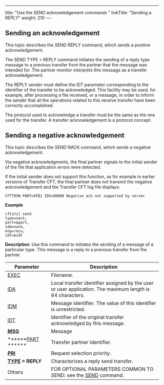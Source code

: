 ---
title: "Use the SEND acknowledgement commands  "
linkTitle: "Sending a REPLY"
weight: 210
---<span id="About_the_SEND_REPLY_Command"></span>


## Sending an acknowledgement

This topic describes the SEND REPLY command, which sends a positive acknowledgement.

The SEND TYPE = REPLY command
initiates the sending of a reply type message
to a previous transfer from the partner that the message was
intended for. The partner monitor interprets this message as a transfer
acknowledgement.

The REPLY sender must define the IDT parameter corresponding
to the identifier of the transfer to be acknowledged. This facility may
be used, for example, after processing a file received, or a message, in order to inform the sender that
all the operations related to this receive transfer have been correctly
accomplished.

The protocol used to acknowledge a transfer must be the same as the
one used for the transfer. A transfer acknowledgement is a protocol concept.

## Sending a negative acknowledgement

This topic describes the SEND NACK command, which sends a negative acknowledgement.

Via negative acknowledgments, the
final partner signals to the initial sender of the file that application
errors were detected.

If the initial sender does not support this function, as for example in earlier versions of Transfer CFT, the final partner does not transmit the
negative acknowledgement and the Transfer CFT log file displays:

```
CFTT93W PART=XFB1 IDS=00008 Negative ack not supported by server
```

******Example******

```
cftutil send
type=nack,
part=&part,
idm=nack,
msg=recu,
idt=&idt
```

**Description**: Use this command to initiates the sending of a message
of a particular type. This message is a reply to a previous transfer from
the partner.


| Parameter  | Description  |
| --- | --- |
| [EXEC](../../../c_intro_userinterfaces/command_summary/parameter_intro/exec) | Filename. |
| [IDA](../../../c_intro_userinterfaces/command_summary/parameter_intro/ida)  | Local transfer identifier assigned by the user or user application. The maximum length is 64 characters. |
| [IDM](../../../c_intro_userinterfaces/command_summary/parameter_intro/idm)  | Message identifier. The value of this identifier is unrestricted. |
| [IDT](../../../c_intro_userinterfaces/command_summary/parameter_intro/idu)  | Identifier of the original transfer acknowledged by this message. |
| ****[MSG](../../../c_intro_userinterfaces/command_summary/parameter_intro/msg)**** | Message |
| ******[PART](../../../c_intro_userinterfaces/command_summary/parameter_intro/part) ****** | Transfer partner identifier. |
| ****[PRI](../../../c_intro_userinterfaces/command_summary/parameter_intro/pri)**** | Request selection priority. |
| ******[TYPE](../../../c_intro_userinterfaces/command_summary/parameter_intro/type) = REPLY****** | Characterizes a reply send transfer. |
| Others  | FOR OPTIONAL PARAMETERS COMMON TO SEND: see the [SEND](../../../c_intro_userinterfaces/command_summary#SEND) command.  |


 
